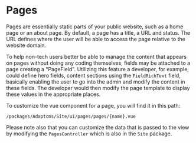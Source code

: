 # Pages

Pages are essentially static parts of your public website, such as a home page or an about page. By default, a page has a title, a URL and status. The URL defines where the user will be able to access the page relative to the website domain.

To help non-tech users better be able to manage the content that appears on pages without doing any coding themselves, fields may be attached to a page creating a "PageField". Utilizing this feature a developer, for example, could define hero fields, content sections using the `FieldRichText` field, basically enabling the user to go into the admin and modify the content in these fields. The developer would then modify the page template to display these values in the appropriate places.

To customize the vue component for a page, you will find it in this path:

```text
/packages/Adaptcms/Site/ui/pages/pages/{name}.vue
```

Please note also that you can customize the data that is passed to the view by modifying the `PagesController` which is also in the `Site` package.

